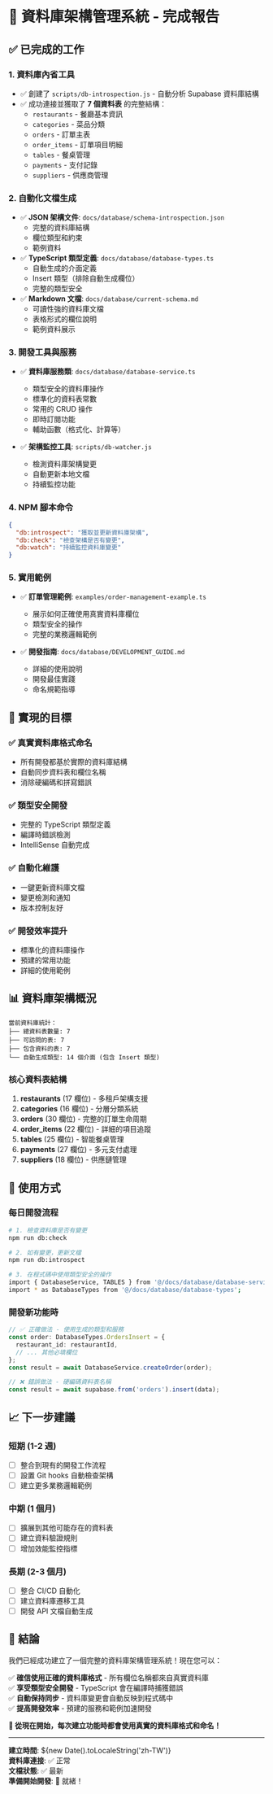# 🎉 資料庫架構管理系統 - 完成報告

## ✅ 已完成的工作

### 1. 資料庫內省工具
- ✅ 創建了 `scripts/db-introspection.js` - 自動分析 Supabase 資料庫結構
- ✅ 成功連接並獲取了 **7 個資料表** 的完整結構：
  - `restaurants` - 餐廳基本資訊
  - `categories` - 菜品分類
  - `orders` - 訂單主表
  - `order_items` - 訂單項目明細
  - `tables` - 餐桌管理
  - `payments` - 支付記錄
  - `suppliers` - 供應商管理

### 2. 自動化文檔生成
- ✅ **JSON 架構文件**: `docs/database/schema-introspection.json`
  - 完整的資料庫結構
  - 欄位類型和約束
  - 範例資料
- ✅ **TypeScript 類型定義**: `docs/database/database-types.ts`
  - 自動生成的介面定義
  - Insert 類型（排除自動生成欄位）
  - 完整的類型安全
- ✅ **Markdown 文檔**: `docs/database/current-schema.md`
  - 可讀性強的資料庫文檔
  - 表格形式的欄位說明
  - 範例資料展示

### 3. 開發工具與服務
- ✅ **資料庫服務類**: `docs/database/database-service.ts`
  - 類型安全的資料庫操作
  - 標準化的資料表常數
  - 常用的 CRUD 操作
  - 即時訂閱功能
  - 輔助函數（格式化、計算等）

- ✅ **架構監控工具**: `scripts/db-watcher.js`
  - 檢測資料庫架構變更
  - 自動更新本地文檔
  - 持續監控功能

### 4. NPM 腳本命令
```json
{
  "db:introspect": "獲取並更新資料庫架構",
  "db:check": "檢查架構是否有變更",
  "db:watch": "持續監控資料庫變更"
}
```

### 5. 實用範例
- ✅ **訂單管理範例**: `examples/order-management-example.ts`
  - 展示如何正確使用真實資料庫欄位
  - 類型安全的操作
  - 完整的業務邏輯範例

- ✅ **開發指南**: `docs/database/DEVELOPMENT_GUIDE.md`
  - 詳細的使用說明
  - 開發最佳實踐
  - 命名規範指導

## 🎯 實現的目標

### ✅ **真實資料庫格式命名**
- 所有開發都基於實際的資料庫結構
- 自動同步資料表和欄位名稱
- 消除硬編碼和拼寫錯誤

### ✅ **類型安全開發**
- 完整的 TypeScript 類型定義
- 編譯時錯誤檢測
- IntelliSense 自動完成

### ✅ **自動化維護**
- 一鍵更新資料庫文檔
- 變更檢測和通知
- 版本控制友好

### ✅ **開發效率提升**
- 標準化的資料庫操作
- 預建的常用功能
- 詳細的使用範例

## 📊 資料庫架構概況

```
當前資料庫統計：
├── 總資料表數量: 7
├── 可訪問的表: 7  
├── 包含資料的表: 7
└── 自動生成類型: 14 個介面 (包含 Insert 類型)
```

### 核心資料表結構
1. **restaurants** (17 欄位) - 多租戶架構支援
2. **categories** (16 欄位) - 分層分類系統  
3. **orders** (30 欄位) - 完整的訂單生命周期
4. **order_items** (22 欄位) - 詳細的項目追蹤
5. **tables** (25 欄位) - 智能餐桌管理
6. **payments** (27 欄位) - 多元支付處理
7. **suppliers** (18 欄位) - 供應鏈管理

## 🚀 使用方式

### 每日開發流程
```bash
# 1. 檢查資料庫是否有變更
npm run db:check

# 2. 如有變更，更新文檔
npm run db:introspect

# 3. 在程式碼中使用類型安全的操作
import { DatabaseService, TABLES } from '@/docs/database/database-service';
import * as DatabaseTypes from '@/docs/database/database-types';
```

### 開發新功能時
```typescript
// ✅ 正確做法 - 使用生成的類型和服務
const order: DatabaseTypes.OrdersInsert = {
  restaurant_id: restaurantId,
  // ... 其他必填欄位
};
const result = await DatabaseService.createOrder(order);

// ❌ 錯誤做法 - 硬編碼資料表名稱
const result = await supabase.from('orders').insert(data);
```

## 📈 下一步建議

### 短期 (1-2 週)
- [ ] 整合到現有的開發工作流程
- [ ] 設置 Git hooks 自動檢查架構
- [ ] 建立更多業務邏輯範例

### 中期 (1 個月)
- [ ] 擴展到其他可能存在的資料表
- [ ] 建立資料驗證規則
- [ ] 增加效能監控指標

### 長期 (2-3 個月)
- [ ] 整合 CI/CD 自動化
- [ ] 建立資料庫遷移工具
- [ ] 開發 API 文檔自動生成

## 🎊 結論

我們已經成功建立了一個完整的資料庫架構管理系統！現在您可以：

✅ **確信使用正確的資料庫格式** - 所有欄位名稱都來自真實資料庫  
✅ **享受類型安全開發** - TypeScript 會在編譯時捕獲錯誤  
✅ **自動保持同步** - 資料庫變更會自動反映到程式碼中  
✅ **提高開發效率** - 預建的服務和範例加速開發  

**🎯 從現在開始，每次建立功能時都會使用真實的資料庫格式和命名！**

---

**建立時間**: ${new Date().toLocaleString('zh-TW')}  
**資料庫連接**: ✅ 正常  
**文檔狀態**: ✅ 最新  
**準備開始開發**: 🚀 就緒！
